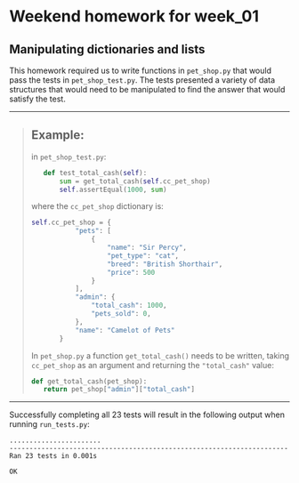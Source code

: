 # Weekend homework for week_01
## Manipulating dictionaries and lists

This homework required us to write functions in `pet_shop.py` that would pass the tests in `pet_shop_test.py`. The tests presented a variety of data structures that would need to be manipulated to find the answer that would satisfy the test.

___

>## Example:
>
>in `pet_shop_test.py`:
>```python
>    def test_total_cash(self):
>        sum = get_total_cash(self.cc_pet_shop)
>        self.assertEqual(1000, sum)
>```
>where the `cc_pet_shop` dictionary is:
>```python
>self.cc_pet_shop = {
>            "pets": [
>                {
>                    "name": "Sir Percy",
>                    "pet_type": "cat",
>                    "breed": "British Shorthair",
>                    "price": 500
>                }
>            ],
>            "admin": {
>                "total_cash": 1000,
>                "pets_sold": 0,
>            },
>            "name": "Camelot of Pets"
>        }
>```
>
>
>In `pet_shop.py` a function `get_total_cash()` needs to be written, taking `cc_pet_shop` as an argument and returning the `"total_cash"` value:
>```python
>def get_total_cash(pet_shop):
>    return pet_shop["admin"]["total_cash"]
>```
> 
>
>
 ___

Successfully completing all 23 tests will result in the following output when running `run_tests.py`:
```
.......................
----------------------------------------------------------------------
Ran 23 tests in 0.001s

OK
```